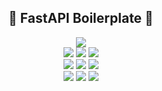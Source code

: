 <h2 align = "center">
    💨 FastAPI Boilerplate 💨
</h2>

<p align="center">
<img src="https://img.shields.io/badge/FastAPI-009688?style=for-the-badge&logo=FastAPI&logoColor=white"/>
<br />
<img src="https://img.shields.io/badge/uv-DE5FE9?style=flat-square&logo=uv&logoColor=white"/> <img src="https://img.shields.io/badge/Pydantic-E92063?style=flat-square&logo=Pydantic&logoColor=white"/> <img src="https://img.shields.io/badge/SQLAlchemy-D71F00?style=flat-square&logo=SQLAlchemy&logoColor=white"/>
<br />
<img src="https://img.shields.io/badge/Pytest-0A9EDC?style=flat-square&logo=pytest&logoColor=white"/> <img src="https://img.shields.io/badge/Codecov-F01F7A?style=flat-square&logo=codecov&logoColor=white"/> <img src="https://img.shields.io/badge/GitHub Actions-2088FF?style=flat-square&logo=githubactions&logoColor=white"/>
<br />
<img src="https://img.shields.io/badge/MySQL-4479A1?style=flat-square&logo=mysql&logoColor=white"/> <img src="https://img.shields.io/badge/Docker-2496ED?style=flat-square&logo=docker&logoColor=white"/> <img src="https://img.shields.io/badge/Kubernetes-326CE5?style=flat-square&logo=Kubernetes&logoColor=white"/>
</p>
